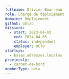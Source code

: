 ```yaml
---
fullname: Olivier Bourreau
role: Chargé de déploiement
domaine: Déploiement
github: oblab
missions:
  - start: 2023-04-03
    end: 2024-04-03
    status: independent
    employer: OCTO
startups:
  - bases.adresses.locales
previously:
  - carnet-de-bord
memberType: beta
---
```

